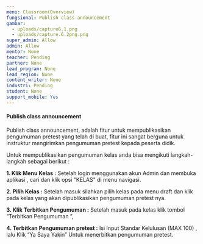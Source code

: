 ```yaml
---
menu: Classroom(Overview)
fungsional: Publish class announcement
gambar:
  - uploads/capture6.1.png
  - uploads/capture.6.2png.png
super_admin: Allow
admin: Allow
mentor: None
teacher: Pending
partner: None
lead_program: None
lead_region: None
content_writer: None
industri: Pending
student: None
support_mobile: Yes
---
```

#### Publish class announcement

Publish class announcement, adalah fitur untuk mempublikasikan pengumuman pretest yang telah di buat, fitur ini sangat berguna untuk instruktur mengirimkan pengumuman pretest kepada peserta didik.

Untuk mempublikasikan pengumuman kelas anda bisa mengikuti langkah-langkah sebagai berikut :

**1.﻿ Klik Menu Kelas :** Setelah login menggunakan akun Admin dan membuka aplikasi , cari dan klik opsi "KELAS" di menu navigasi.

**2﻿. Pilih Kelas :** Setelah masuk silahkan pilih kelas pada menu draft dan klik pada kelas yang akan dipublikasikan pengumuman pretest nya. 

**3. Klik Terbitkan Pengumuman :** Setelah masuk pada kelas klik tombol “Terbitkan Pengumuman ”,

**4. Terbitkan Pengumuman pretest :** Isi Input Standar Kelulusan (MAX 100) , lalu Klik “Ya Saya Yakin” Untuk menerbitkan pengumuman pretest.